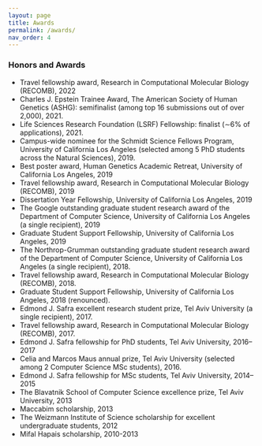 ```yaml
---
layout: page
title: Awards
permalink: /awards/
nav_order: 4
---
```


### Honors and Awards
- Travel fellowship award, Research in Computational Molecular Biology (RECOMB), 2022
- Charles J. Epstein Trainee Award, The American Society of Human Genetics (ASHG): semifinalist (among top 16 submissions out of over 2,000), 2021.
- Life Sciences Research Foundation (LSRF) Fellowship: finalist (∼6% of applications), 2021.
- Campus-wide nominee for the Schmidt Science Fellows Program, University of California Los Angeles (selected among 5 PhD students across the Natural Sciences), 2019.
- Best poster award, Human Genetics Academic Retreat, University of California Los Angeles, 2019
- Travel fellowship award, Research in Computational Molecular Biology (RECOMB), 2019
- Dissertation Year Fellowship, University of California Los Angeles, 2019
- The Google outstanding graduate student research award of the Department of Computer Science, University of California Los Angeles (a single recipient), 2019
- Graduate Student Support Fellowship, University of California Los Angeles, 2019
- The Northrop-Grumman outstanding graduate student research award of the Department of Computer Science, University of California Los Angeles (a single recipient), 2018.
- Travel fellowship award, Research in Computational Molecular Biology (RECOMB), 2018.
- Graduate Student Support Fellowship, University of California Los Angeles, 2018 (renounced).
- Edmond J. Safra excellent research student prize, Tel Aviv University (a single recipient), 2017.
- Travel fellowship award, Research in Computational Molecular Biology (RECOMB), 2017.
- Edmond J. Safra fellowship for PhD students, Tel Aviv University, 2016–2017
- Celia and Marcos Maus annual prize, Tel Aviv University (selected among 2 Computer Science MSc students), 2016.
- Edmond J. Safra fellowship for MSc students, Tel Aviv University, 2014–2015
- The Blavatnik School of Computer Science excellence prize, Tel Aviv University, 2013
- Maccabim scholarship, 2013
- The Weizmann Institute of Science scholarship for excellent undergraduate students, 2012
- Mifal Hapais scholarship, 2010-2013